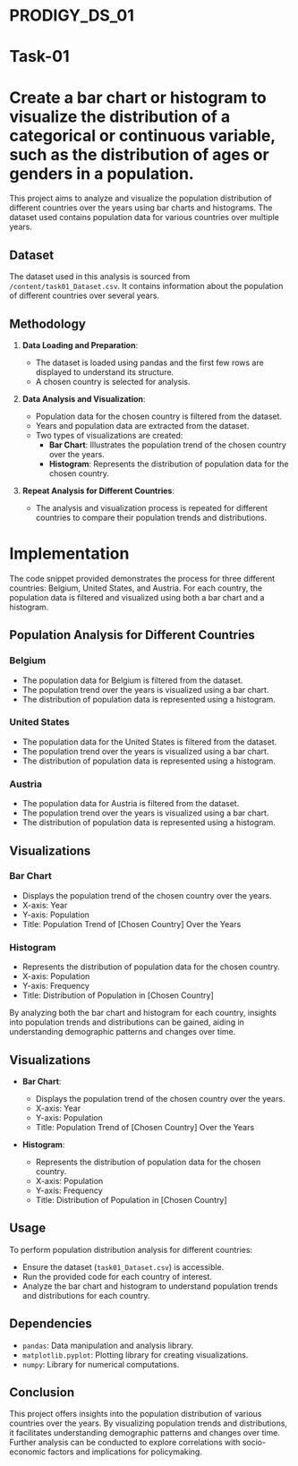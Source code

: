 # PRODIGY_DS_01

# Task-01

# Create a bar chart or histogram to visualize the distribution of a categorical or continuous variable, such as the distribution of ages or genders in a population.



This project aims to analyze and visualize the population distribution of different countries over the years using bar charts and histograms. The dataset used contains population data for various countries over multiple years.

## Dataset

The dataset used in this analysis is sourced from `/content/task01_Dataset.csv`. It contains information about the population of different countries over several years.

## Methodology

1. **Data Loading and Preparation**:
   - The dataset is loaded using pandas and the first few rows are displayed to understand its structure.
   - A chosen country is selected for analysis.

2. **Data Analysis and Visualization**:
   - Population data for the chosen country is filtered from the dataset.
   - Years and population data are extracted from the dataset.
   - Two types of visualizations are created:
     - **Bar Chart**: Illustrates the population trend of the chosen country over the years.
     - **Histogram**: Represents the distribution of population data for the chosen country.

3. **Repeat Analysis for Different Countries**:
   - The analysis and visualization process is repeated for different countries to compare their population trends and distributions.
# Implementation

The code snippet provided demonstrates the process for three different countries: Belgium, United States, and Austria. For each country, the population data is filtered and visualized using both a bar chart and a histogram. 

## Population Analysis for Different Countries

### Belgium
- The population data for Belgium is filtered from the dataset.
- The population trend over the years is visualized using a bar chart.
- The distribution of population data is represented using a histogram.

### United States
- The population data for the United States is filtered from the dataset.
- The population trend over the years is visualized using a bar chart.
- The distribution of population data is represented using a histogram.

### Austria
- The population data for Austria is filtered from the dataset.
- The population trend over the years is visualized using a bar chart.
- The distribution of population data is represented using a histogram.

## Visualizations

### Bar Chart
- Displays the population trend of the chosen country over the years.
- X-axis: Year
- Y-axis: Population
- Title: Population Trend of [Chosen Country] Over the Years

### Histogram
- Represents the distribution of population data for the chosen country.
- X-axis: Population
- Y-axis: Frequency
- Title: Distribution of Population in [Chosen Country]

By analyzing both the bar chart and histogram for each country, insights into population trends and distributions can be gained, aiding in understanding demographic patterns and changes over time.


## Visualizations

- **Bar Chart**:
  - Displays the population trend of the chosen country over the years.
  - X-axis: Year
  - Y-axis: Population
  - Title: Population Trend of [Chosen Country] Over the Years

- **Histogram**:
  - Represents the distribution of population data for the chosen country.
  - X-axis: Population
  - Y-axis: Frequency
  - Title: Distribution of Population in [Chosen Country]

## Usage

To perform population distribution analysis for different countries:
- Ensure the dataset (`task01_Dataset.csv`) is accessible.
- Run the provided code for each country of interest.
- Analyze the bar chart and histogram to understand population trends and distributions for each country.

## Dependencies

- `pandas`: Data manipulation and analysis library.
- `matplotlib.pyplot`: Plotting library for creating visualizations.
- `numpy`: Library for numerical computations.

## Conclusion

This project offers insights into the population distribution of various countries over the years. By visualizing population trends and distributions, it facilitates understanding demographic patterns and changes over time. Further analysis can be conducted to explore correlations with socio-economic factors and implications for policymaking.
